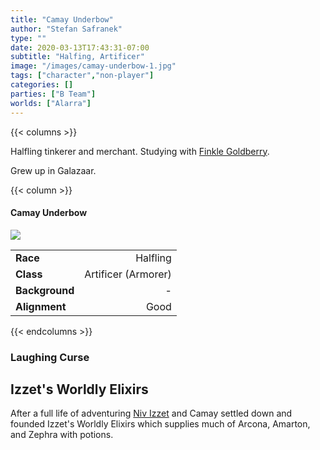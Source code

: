 ```yaml
---
title: "Camay Underbow"
author: "Stefan Safranek"
type: ""
date: 2020-03-13T17:43:31-07:00
subtitle: "Halfing, Artificer"
image: "/images/camay-underbow-1.jpg"
tags: ["character","non-player"]
categories: []
parties: ["B Team"]
worlds: ["Alarra"]
---
```


{{< columns >}}

Halfling tinkerer and merchant. Studying with [Finkle Goldberry](/characters/finkle_goldberry).

Grew up in Galazaar.

{{< column >}}

<div class="description-table">

#### Camay Underbow

<img src="/images/camay-underbow-1.jpg" class="portrait">

|                   |                       |
| ----------------- | ---------------------:|
| <b>Race</b>       | Halfling	        |
| <b>Class</b>      | Artificer (Armorer) |
| <b>Background</b> | -                  |
| <b>Alignment</b>  | Good          |

</div>

{{< endcolumns >}}


### Laughing Curse


## Izzet's Worldly Elixirs

After a full life of adventuring [Niv Izzet](/characters/niv-izzet) and Camay settled down and founded Izzet's Worldly Elixirs which supplies much of Arcona, Amarton, and Zephra with potions.
